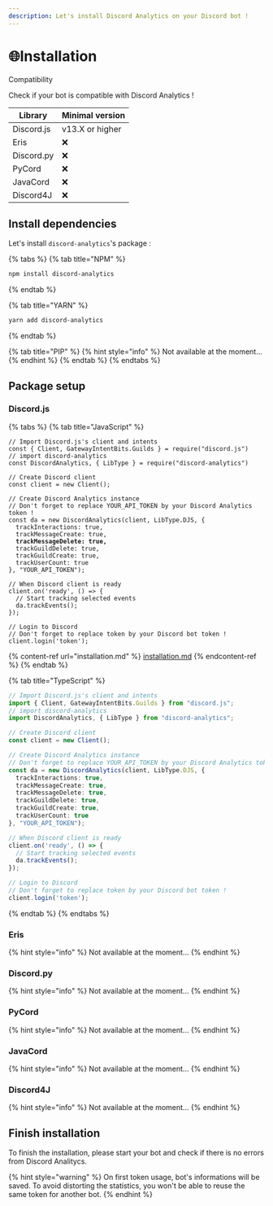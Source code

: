 ```yaml
---
description: Let's install Discord Analytics on your Discord bot !
---
```


# 🌐Installation

Compatibility

Check if your bot is compatible with Discord Analytics !

| Library    | Minimal version |
| ---------- | --------------- |
| Discord.js | v13.X or higher |
| Eris       | ❌               |
| Discord.py | ❌               |
| PyCord     | ❌               |
| JavaCord   | ❌               |
| Discord4J  | ❌               |

## Install dependencies

Let's install `discord-analytics`'s package :&#x20;

{% tabs %}
{% tab title="NPM" %}
```sh
npm install discord-analytics
```
{% endtab %}

{% tab title="YARN" %}
```sh
yarn add discord-analytics
```
{% endtab %}

{% tab title="PIP" %}
{% hint style="info" %}
Not available at the moment...
{% endhint %}
{% endtab %}
{% endtabs %}

## Package setup

### Discord.js

{% tabs %}
{% tab title="JavaScript" %}
<pre class="language-javascript" data-overflow="wrap"><code class="lang-javascript">// Import Discord.js's client and intents
const { Client, GatewayIntentBits.Guilds } = require("discord.js")
// import discord-analytics
const DiscordAnalytics, { LibType } = require("discord-analytics")

// Create Discord client
const client = new Client();

// Create Discord Analytics instance
// Don't forget to replace YOUR_API_TOKEN by your Discord Analytics token !
const da = new DiscordAnalytics(client, LibType.DJS, {
  trackInteractions: true,
  trackMessageCreate: true,
<strong>  trackMessageDelete: true,
</strong>  trackGuildDelete: true,
  trackGuildCreate: true,
  trackUserCount: true
}, "YOUR_API_TOKEN");

// When Discord client is ready
client.on('ready', () => {
  // Start tracking selected events
  da.trackEvents();
});

// Login to Discord
// Don't forget to replace token by your Discord bot token !
client.login('token');
</code></pre>

{% content-ref url="installation.md" %}
[installation.md](installation.md)
{% endcontent-ref %}
{% endtab %}

{% tab title="TypeScript" %}
```typescript
// Import Discord.js's client and intents
import { Client, GatewayIntentBits.Guilds } from "discord.js";
// import discord-analytics
import DiscordAnalytics, { LibType } from "discord-analytics";

// Create Discord client
const client = new Client();

// Create Discord Analytics instance
// Don't forget to replace YOUR_API_TOKEN by your Discord Analytics token !
const da = new DiscordAnalytics(client, LibType.DJS, {
  trackInteractions: true,
  trackMessageCreate: true,
  trackMessageDelete: true,
  trackGuildDelete: true,
  trackGuildCreate: true,
  trackUserCount: true
}, "YOUR_API_TOKEN");

// When Discord client is ready
client.on('ready', () => {
  // Start tracking selected events
  da.trackEvents();
});

// Login to Discord
// Don't forget to replace token by your Discord bot token !
client.login('token');
```
{% endtab %}
{% endtabs %}

### Eris

{% hint style="info" %}
Not available at the moment...
{% endhint %}

### Discord.py

{% hint style="info" %}
Not available at the moment...
{% endhint %}

### PyCord

{% hint style="info" %}
Not available at the moment...
{% endhint %}

### JavaCord

{% hint style="info" %}
Not available at the moment...
{% endhint %}

### Discord4J

{% hint style="info" %}
Not available at the moment...
{% endhint %}

## Finish installation

To finish the installation, please start your bot and check if there is no errors from Discord Analitycs.

{% hint style="warning" %}
On first token usage, bot's informations will be saved. To avoid distorting the statistics, you won't be able to reuse the same token for another bot.
{% endhint %}
